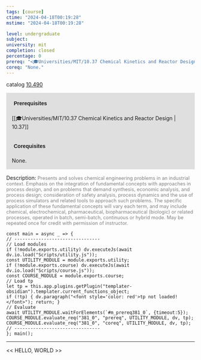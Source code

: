 ```yaml
---
tags: [course]
ctime: "2024-04-18T00:19:28"
mstime: "2024-04-18T00:19:28"

level: undergraduate
subject: 
university: mit
completion: closed
percentage: 0
prereq: "<🎓Universities/MIT/10.37 Chemical Kinetics and Reactor Design>"
coreq: "None."
---
```


catalog [10.490](http://student.mit.edu/catalog/m10a.html#10.490)

<span style="display: block; padding: 15px; background-color: rgb(100, 100, 100, 0.2);"><font id="m_prereq381_0" style="display: block; font-family: Arial, sans-serif; font-weight: bold; padding: 5px">Prerequisites</font><br><span id="prereq381_0">[[🎓Universities/MIT/10.37 Chemical Kinetics and Reactor Design | 10.37]]</span></span>
<span style="display: block; padding: 15px; background-color: rgb(100, 100, 100, 0.2);"><font id="m_coreq381_0" style="display: block; font-family: Arial, sans-serif; font-weight: bold; padding: 5px">Corequisites</font><br><span id="coreq381_0">None.</span></span>

<font style="">Description:</font>
<font style="color: grey; font-size: 0.8rem;">Presents and solves chemical engineering problems in an industrial context. Emphasis on the integration of fundamental concepts with approaches in process design, and on problems that demand synthesis, economic analysis, and process design; consideration of safety analysis, process dynamics and the use of process simulators and related tools to approach such problems. The specific application of these fundamental concepts will vary each term, and may include chemical, electrochemical, pharmaceutical, biopharmaceutical (biologic) or related processes, operated in batch, semi-batch, continuous or hybrid mode. May be repeated once for credit with permission of instructor.</font>

```dataviewjs
const main = async _ => {
// --------------------------------
// Load modules
if (!module.exports.utility) dv.executeJs(await dv.io.load("Scripts/utility.js"));
const UTILITY_MODULE = module.exports.utility;
if (!module.exports.course) dv.executeJs(await dv.io.load("Scripts/course.js"));
const COURSE_MODULE = module.exports.course;
// Load tp
let tp = this.app.plugins.getPlugin("templater-obsidian").templater.current_functions_object;
if (!tp) { dv.paragraph("<font style='color: red'>tp not loaded!</font>"); return; }
// Evaluate
await UTILITY_MODULE.waitForElements(`#m_prereq381_0`, {timeout:5});
COURSE_MODULE.evaluate_req("381_0", "prereq", UTILITY_MODULE, dv, tp);
COURSE_MODULE.evaluate_req("381_0", "coreq", UTILITY_MODULE, dv, tp);
// --------------------------------
}; main();
```

---

<< HELLO, WORLD >>
